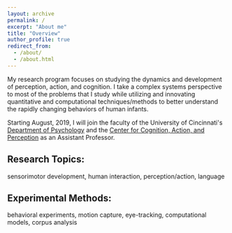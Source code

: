 ```yaml
---
layout: archive
permalink: /
excerpt: "About me"
title: "Overview"
author_profile: true
redirect_from: 
  - /about/
  - /about.html
---
```


My research program focuses on studying the dynamics and development of perception, action, and cognition. I take a complex systems perspective to most of the problems that I study while utilizing and innovating quantitative and computational techniques/methods to better understand the rapidly changing behaviors of human infants. 

Starting August, 2019, I will join the faculty of the University of Cincinnati's [Department of Psychology](https://www.artsci.uc.edu/departments/psychology.html) and the
[Center for Cognition, Action, and Perception](https://www.artsci.uc.edu/cap.html) as an Assistant Professor.

Research Topics:
----------------

sensorimotor development, human interaction, perception/action, language

Experimental Methods:
---------------------
behavioral experiments, motion capture, eye-tracking, computational models, corpus analysis






